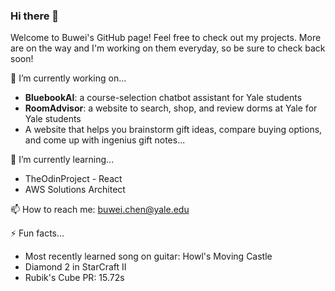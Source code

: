 ### Hi there 👋

Welcome to Buwei's GitHub page! Feel free to check out my projects. More are on the way and I'm working on them everyday, so be sure to check back soon!

🔭 I’m currently working on...
- **BluebookAI**: a course-selection chatbot assistant for Yale students
- **RoomAdvisor**: a website to search, shop, and review dorms at Yale for Yale students
- A website that helps you brainstorm gift ideas, compare buying options, and come up with ingenius gift notes...

🌱 I’m currently learning...
- TheOdinProject - React
- AWS Solutions Architect

📫 How to reach me: buwei.chen@yale.edu

⚡ Fun facts...
- Most recently learned song on guitar: Howl's Moving Castle
- Diamond 2 in StarCraft II
- Rubik's Cube PR: 15.72s
<!--
**BuweiChen/BuweiChen** is a ✨ _special_ ✨ repository because its `README.md` (this file) appears on your GitHub profile.

Here are some ideas to get you started:

- 🔭 I’m currently working on ...
- 🌱 I’m currently learning ...
- 👯 I’m looking to collaborate on ...
- 🤔 I’m looking for help with ...
- 💬 Ask me about ...
- 📫 How to reach me: ...
- 😄 Pronouns: ...
- ⚡ Fun fact: ...
-->
